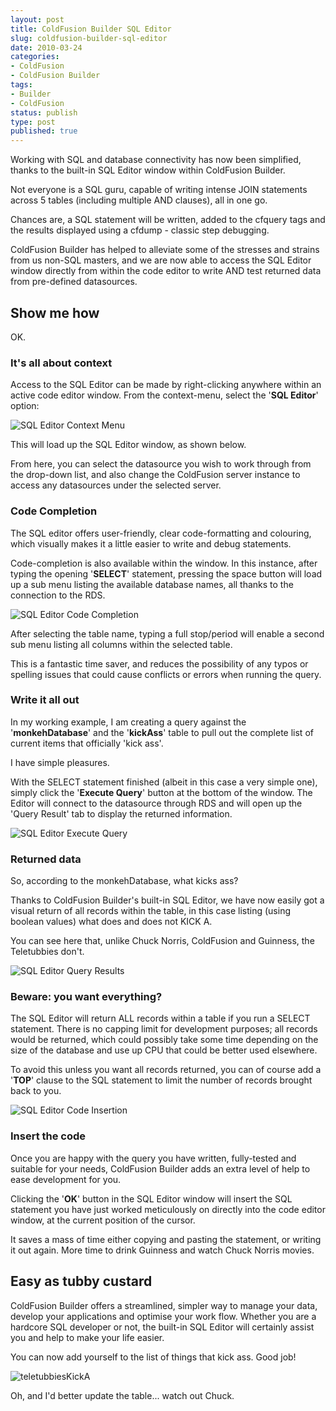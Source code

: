 ```yaml
---
layout: post
title: ColdFusion Builder SQL Editor
slug: coldfusion-builder-sql-editor
date: 2010-03-24
categories:
- ColdFusion
- ColdFusion Builder
tags:
- Builder
- ColdFusion
status: publish
type: post
published: true
---
```

<p>Working with SQL and database connectivity has now been simplified, thanks to the built-in SQL Editor window within ColdFusion Builder.</p>
<p>Not everyone is a SQL guru, capable of writing intense JOIN statements across 5 tables (including multiple AND clauses), all in one go.</p>
<p>Chances are, a SQL statement will be written, added to the cfquery tags and the results displayed using a cfdump - classic step debugging.</p>
<p>ColdFusion Builder has helped to alleviate some of the stresses and strains from us non-SQL masters, and we are now able to access the SQL Editor window directly from within the code editor to write AND test returned data from pre-defined datasources.</p>
<h2>Show me how</h2>
<p>OK.</p>
<h3>It's all about context</h3>
<p>Access to the SQL Editor can be made by right-clicking anywhere within an active code editor window. From the context-menu, select the '<strong>SQL Editor</strong>' option:</p>
<p><img title="SQL Editor Context Menu" src="/assets/uploads/2010/03/sqlEditor1.gif" alt="SQL Editor Context Menu" /></p>
<p>This will load up the SQL Editor window, as shown below.</p>
<p>From here, you can select the datasource you wish to work through from the drop-down list, and also change the ColdFusion server instance to access any datasources under the selected server.</p>
<h3>Code Completion</h3>
<p>The SQL editor offers user-friendly, clear code-formatting and colouring, which visually makes it a little easier to write and debug statements.</p>
<p>Code-completion is also available within the window. In this instance, after typing the opening '<strong>SELECT</strong>' statement, pressing the space button will load up a sub menu listing the available database names, all thanks to the connection to the RDS.</p>
<p><img title="SQL Editor Code Completion" src="/assets/uploads/2010/03/sqlEditor2.gif" alt="SQL Editor Code Completion" /></p>
<p>After selecting the table name, typing a full stop/period will enable a second sub menu listing all columns within the selected table.</p>
<p>This is a fantastic time saver, and reduces the possibility of any typos or spelling issues that could cause conflicts or errors when running the query.</p>
<h3>Write it all out</h3>
<p>In my working example, I am creating a query against the '<strong>monkehDatabase</strong>' and the '<strong>kickAss</strong>' table to pull out the complete list of current items that officially 'kick ass'.</p>
<p>I have simple pleasures.</p>
<p>With the SELECT statement finished (albeit in this case a very simple one), simply click the '<strong>Execute Query</strong>' button at the bottom of the window. The Editor will connect to the datasource through RDS and will open up the 'Query Result' tab to display the returned information.</p>
<p><img title="SQL Editor Execute Query" src="/assets/uploads/2010/03/sqlEditor3.gif" alt="SQL Editor Execute Query" /></p>
<h3>Returned data</h3>
<p>So, according to the monkehDatabase, what kicks ass?</p>
<p>Thanks to ColdFusion Builder's built-in SQL Editor, we have now easily got a visual return of all records within the table, in this case listing (using boolean values) what does and does not KICK A.</p>
<p>You can see here that, unlike Chuck Norris, ColdFusion and Guinness, the Teletubbies don't.</p>
<p><img title="SQL Editor Query Results" src="/assets/uploads/2010/03/sqlEditor4.gif" alt="SQL Editor Query Results" /></p>
<h3>Beware: you want everything?</h3>
<p>The SQL Editor will return ALL records within a table if you run a SELECT statement. There is no capping limit for development purposes; all records would be returned, which could possibly take some time depending on the size of the database and use up CPU that could be better used elsewhere.</p>
<p>To avoid this unless you want all records returned, you can of course add a '<strong>TOP</strong>' clause to the SQL statement to limit the number of records brought back to you.</p>
<p><img title="SQL Editor Code Insertion" src="/assets/uploads/2010/03/sqlEditor5.gif" alt="SQL Editor Code Insertion" /></p>
<h3>Insert the code</h3>
<p>Once you are happy with the query you have written, fully-tested and suitable for your needs, ColdFusion Builder adds an extra level of help to ease development for you.</p>
<p>Clicking the '<strong>OK</strong>' button in the SQL Editor window will insert the SQL statement you have just worked meticulously on directly into the code editor window, at the current position of the cursor.</p>
<p>It saves a mass of time either copying and pasting the statement, or writing it out again. More time to drink Guinness and watch Chuck Norris movies.</p>
<h2>Easy as tubby custard</h2>
<p>ColdFusion Builder offers a streamlined, simpler way to manage your data, develop your applications and optimise your work flow. Whether you are a hardcore SQL developer or not, the built-in SQL Editor will certainly assist you and help to make your life easier.</p>
<p>You can now add yourself to the list of things that kick ass. Good job!</p>
<p><img title="teletubbiesKickA" src="/assets/uploads/2010/03/teletubbiesKickA.jpg" alt="teletubbiesKickA" /></p>
<p>Oh, and I'd better update the table... watch out Chuck.</p>
